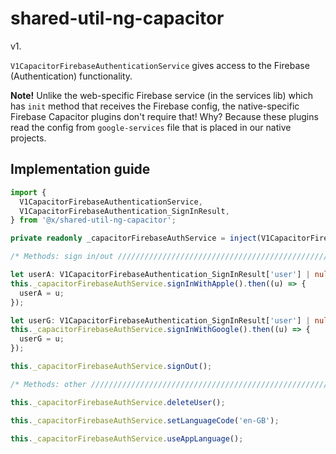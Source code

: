 # shared-util-ng-capacitor

v1.

`V1CapacitorFirebaseAuthenticationService` gives access to the Firebase (Authentication) functionality.

**Note!** Unlike the web-specific Firebase service (in the services lib) which has `init` method that receives the Firebase config, the native-specific Firebase Capacitor plugins don't require that! Why? Because these plugins read the config from `google-services` file that is placed in our native projects.

## Implementation guide

```ts
import {
  V1CapacitorFirebaseAuthenticationService,
  V1CapacitorFirebaseAuthentication_SignInResult,
} from '@x/shared-util-ng-capacitor';

private readonly _capacitorFirebaseAuthService = inject(V1CapacitorFirebaseAuthenticationService);

/* Methods: sign in/out ///////////////////////////////////////////////////// */

let userA: V1CapacitorFirebaseAuthentication_SignInResult['user'] | null = null;
this._capacitorFirebaseAuthService.signInWithApple().then((u) => {
  userA = u;
});

let userG: V1CapacitorFirebaseAuthentication_SignInResult['user'] | null = null;
this._capacitorFirebaseAuthService.signInWithGoogle().then((u) => {
  userG = u;
});

this._capacitorFirebaseAuthService.signOut();

/* Methods: other /////////////////////////////////////////////////////////// */

this._capacitorFirebaseAuthService.deleteUser();

this._capacitorFirebaseAuthService.setLanguageCode('en-GB');

this._capacitorFirebaseAuthService.useAppLanguage();
```
